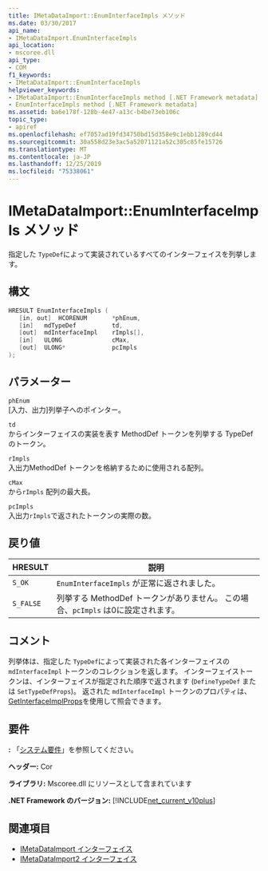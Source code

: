 ```yaml
---
title: IMetaDataImport::EnumInterfaceImpls メソッド
ms.date: 03/30/2017
api_name:
- IMetaDataImport.EnumInterfaceImpls
api_location:
- mscoree.dll
api_type:
- COM
f1_keywords:
- IMetaDataImport::EnumInterfaceImpls
helpviewer_keywords:
- IMetaDataImport::EnumInterfaceImpls method [.NET Framework metadata]
- EnumInterfaceImpls method [.NET Framework metadata]
ms.assetid: ba6e178f-128b-4e47-a13c-b4be73eb106c
topic_type:
- apiref
ms.openlocfilehash: ef7057ad19fd34750bd15d358e9c1ebb1289cd44
ms.sourcegitcommit: 30a558d23e3ac5a52071121a52c305c85fe15726
ms.translationtype: MT
ms.contentlocale: ja-JP
ms.lasthandoff: 12/25/2019
ms.locfileid: "75338061"
---
```

# <a name="imetadataimportenuminterfaceimpls-method"></a>IMetaDataImport::EnumInterfaceImpls メソッド
指定した `TypeDef`によって実装されているすべてのインターフェイスを列挙します。 
  
## <a name="syntax"></a>構文  
  
```cpp  
HRESULT EnumInterfaceImpls (  
   [in, out]  HCORENUM       *phEnum,   
   [in]   mdTypeDef          td,  
   [out]  mdInterfaceImpl    rImpls[],   
   [in]   ULONG              cMax,  
   [out]  ULONG*             pcImpls  
);  
```  
  
## <a name="parameters"></a>パラメーター  
 `phEnum`  
 [入力、出力]列挙子へのポインター。  
  
 `td`  
 からインターフェイスの実装を表す MethodDef トークンを列挙する TypeDef のトークン。  
  
 `rImpls`  
 入出力MethodDef トークンを格納するために使用される配列。  
  
 `cMax`  
 から`rImpls` 配列の最大長。  
  
 `pcImpls`  
 入出力`rImpls`で返されたトークンの実際の数。  
  
## <a name="return-value"></a>戻り値  
  
|HRESULT|説明|  
|-------------|-----------------|  
|`S_OK`|`EnumInterfaceImpls` が正常に返されました。|  
|`S_FALSE`|列挙する MethodDef トークンがありません。 この場合、`pcImpls` は0に設定されます。|  

## <a name="remarks"></a>コメント

列挙体は、指定した `TypeDef`によって実装された各インターフェイスの `mdInterfaceImpl` トークンのコレクションを返します。 インターフェイストークンは、インターフェイスが指定された順序で返されます (`DefineTypeDef` または `SetTypeDefProps`)。 返された `mdInterfaceImpl` トークンのプロパティは、 [GetInterfaceImplProps](imetadataimport-getinterfaceimplprops-method.md)を使用して照会できます。
  
## <a name="requirements"></a>要件  
 **:** 「[システム要件](../../../../docs/framework/get-started/system-requirements.md)」を参照してください。  
  
 **ヘッダー:** Cor  
  
 **ライブラリ:** Mscoree.dll にリソースとして含まれています  
  
 **.NET Framework のバージョン:** [!INCLUDE[net_current_v10plus](../../../../includes/net-current-v10plus-md.md)]  
  
## <a name="see-also"></a>関連項目

- [IMetaDataImport インターフェイス](../../../../docs/framework/unmanaged-api/metadata/imetadataimport-interface.md)
- [IMetaDataImport2 インターフェイス](../../../../docs/framework/unmanaged-api/metadata/imetadataimport2-interface.md)

